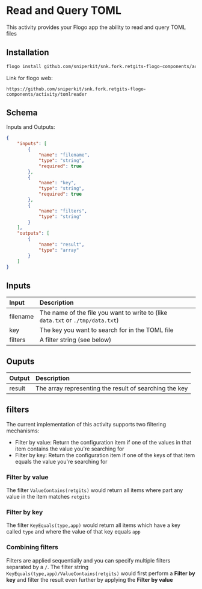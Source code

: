 # Read and Query TOML
This activity provides your Flogo app the ability to read and query TOML files

## Installation

```bash
flogo install github.com/sniperkit/snk.fork.retgits-flogo-components/activity/tomlreader
```
Link for flogo web:
```
https://github.com/sniperkit/snk.fork.retgits-flogo-components/activity/tomlreader
```

## Schema
Inputs and Outputs:

```json
{
    "inputs": [
        {
            "name": "filename",
            "type": "string",
            "required": true
        },
        {
            "name": "key",
            "type": "string",
            "required": true
        },
        {
            "name": "filters",
            "type": "string"
        }
    ],
    "outputs": [
        {
            "name": "result",
            "type": "array"
        }
    ]
}
```
## Inputs
| Input    | Description                                                                     |
|:---------|:--------------------------------------------------------------------------------|
| filename | The name of the file you want to write to (like `data.txt` or `./tmp/data.txt`) |
| key      | The key you want to search for in the TOML file                                 |
| filters  | A filter string (see below)                                                     |

## Ouputs
| Output      | Description                                                        |
|:------------|:-------------------------------------------------------------------|
| result      | The array representing the result of searching the key             |

## filters
The current implementation of this activity supports two filtering mechanisms:

* Filter by value: Return the configuration item if one of the values in that item contains the value you're searching for
* Filter by key: Return the configuration item if one of the keys of that item equals the value you're searching for

### Filter by value
The filter `ValueContains(retgits)` would return all items where part any value in the item matches `retgits`

### Filter by key
The filter `KeyEquals(type,app)` would return all items which have a key called `type` and where the value of that key equals `app`

### Combining filters
Filters are applied sequentially and you can specify multiple filters separated by a `/`. The filter string `KeyEquals(type,app)/ValueContains(retgits)` would first perform a **Filter by key** and filter the result even further by applying the **Filter by value**